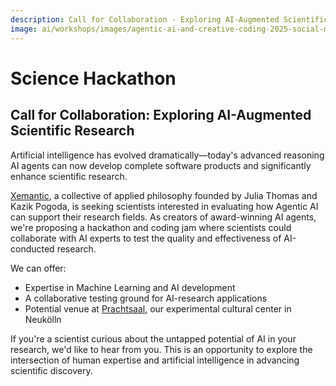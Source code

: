 ```yaml
---
description: Call for Collaboration - Exploring AI-Augmented Scientific Research
image: ai/workshops/images/agentic-ai-and-creative-coding-2025-social-media-landscape.png
---
```

# Science Hackathon

## Call for Collaboration: Exploring AI-Augmented Scientific Research

Artificial intelligence has evolved dramatically—today's advanced reasoning AI agents can now develop complete software products and significantly enhance scientific research.

[Xemantic](https://xemantic.com/), a collective of applied philosophy founded by Julia Thomas and Kazik Pogoda, is seeking scientists interested in evaluating how Agentic AI can support their research fields. As creators of award-winning AI agents, we're proposing a hackathon and coding jam where scientists could collaborate with AI experts to test the quality and effectiveness of AI-conducted research.

We can offer:

- Expertise in Machine Learning and AI development
- A collaborative testing ground for AI-research applications
- Potential venue at [Prachtsaal](https://prachtsaal.berlin/), our experimental cultural center in Neukölln

If you're a scientist curious about the untapped potential of AI in your research, we'd like to hear from you. This is an opportunity to explore the intersection of human expertise and artificial intelligence in advancing scientific discovery.
